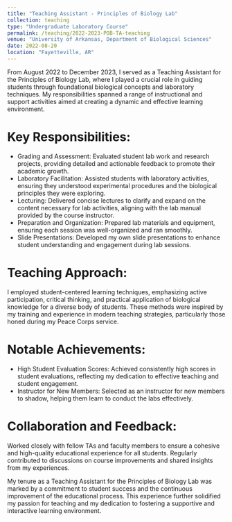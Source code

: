```yaml
---
title: "Teaching Assistant - Principles of Biology Lab"
collection: teaching
type: "Undergraduate Laboratory Course"
permalink: /teaching/2022-2023-POB-TA-teaching
venue: "University of Arkansas, Department of Biological Sciences"
date: 2022-08-20
location: "Fayetteville, AR"
---
```


From August 2022 to December 2023, I served as a Teaching Assistant for the Principles of Biology Lab, where I played a crucial role in guiding students through foundational biological concepts and laboratory techniques. 
My responsibilities spanned a range of instructional and support activities aimed at creating a dynamic and effective learning environment.

Key Responsibilities:
======

- Grading and Assessment: Evaluated student lab work and research projects, providing detailed and actionable feedback to promote their academic growth.
- Laboratory Facilitation: Assisted students with laboratory activities, ensuring they understood experimental procedures and the biological principles they were exploring.
- Lecturing: Delivered concise lectures to clarify and expand on the content necessary for lab activities, aligning with the lab manual provided by the course instructor.
- Preparation and Organization: Prepared lab materials and equipment, ensuring each session was well-organized and ran smoothly.
- Slide Presentations: Developed my own slide presentations to enhance student understanding and engagement during lab sessions.

Teaching Approach:
=====
I employed student-centered learning techniques, emphasizing active participation, critical thinking, and practical application of biological knowledge for a diverse body of students. These methods were inspired by my training and experience in modern teaching strategies, particularly those honed during my Peace Corps service.

Notable Achievements:
=====
- High Student Evaluation Scores: Achieved consistently high scores in student evaluations, reflecting my dedication to effective teaching and student engagement.
- Instructor for New Members: Selected as an instructor for new members to shadow, helping them learn to conduct the labs effectively.

Collaboration and Feedback:
=====
Worked closely with fellow TAs and faculty members to ensure a cohesive and high-quality educational experience for all students. Regularly contributed to discussions on course improvements and shared insights from my experiences.

My tenure as a Teaching Assistant for the Principles of Biology Lab was marked by a commitment to student success and the continuous improvement of the educational process. This experience further solidified my passion for teaching and my dedication to fostering a supportive and interactive learning environment.
